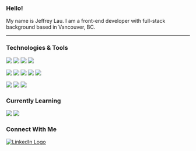 ### Hello!

My name is Jeffrey Lau. I am a front-end developer with full-stack background based in Vancouver, BC.

---

### Technologies & Tools

![](https://img.shields.io/badge/React-606060?style=flat&logoWidth=15&logo=react&logoColor=61DAFB&")
![](https://img.shields.io/badge/Vue.js-606060?style=flat&logoWidth=15&logo=vue.js&logoColor=4FC08D&")
![](https://img.shields.io/badge/Angular-606060?style=flat&logoWidth=15&logo=angular&logoColor=DD0031&")
![](https://img.shields.io/badge/GraphQL-606060?style=flat&logoWidth=15&logo=graphql&logoColor=E10098&")

![](https://img.shields.io/badge/JavaScript-606060?style=flat&logoWidth=15&logo=javascript&logoColor=F7DF1E&")
![](https://img.shields.io/badge/TypeScript-606060?style=flat&logoWidth=15&logo=typescript&logoColor=3178C6&")
![](https://img.shields.io/badge/Python-606060?style=flat&logoWidth=15&logo=python&logoColor=3776AB&")
![](https://img.shields.io/badge/HTML5-606060?style=flat&logoWidth=15&logo=html5&logoColor=E34F26&")
![](https://img.shields.io/badge/CSS3-606060?style=flat&logoWidth=15&logo=css3&logoColor=1572B6&")

![](https://img.shields.io/badge/Firebase-606060?style=flat&logoWidth=15&logo=firebase&logoColor=FFCA28&")
![](https://img.shields.io/badge/Mongo_DB-606060?style=flat&logoWidth=15&logo=mongodb&logoColor=47A248&")
![](https://img.shields.io/badge/PostgreSQL-606060?style=flat&logoWidth=15&logo=postgresql&logoColor=336791&")

### Currently Learning

![](https://img.shields.io/badge/Flutter-606060?style=flat&logoWidth=15&logo=flutter&logoColor=02569B&")
![](https://img.shields.io/badge/Dart-606060?style=flat&logoWidth=15&logo=dart&logoColor=0175C2&")

### Connect With Me

[![LinkedIn Logo](https://img.shields.io/badge/LinkedIn-606060?style=social&logo=linkedin&logoColor=61DAFB "LinkedIn Logo")](https://www.linkedin.com/in/jayell-dev/)
